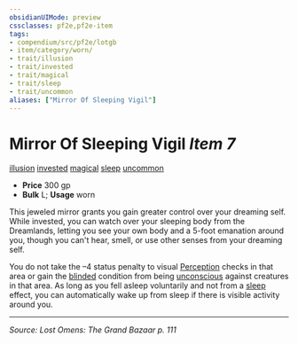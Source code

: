 ```yaml
---
obsidianUIMode: preview
cssclasses: pf2e,pf2e-item
tags:
- compendium/src/pf2e/lotgb
- item/category/worn/
- trait/illusion
- trait/invested
- trait/magical
- trait/sleep
- trait/uncommon
aliases: ["Mirror Of Sleeping Vigil"]
---
```

# Mirror Of Sleeping Vigil *Item 7*  
[illusion](rules/traits/illusion.md "Illusion School Trait")  [invested](rules/traits/invested.md "Invested Item Trait")  [magical](rules/traits/magical.md "Magical Item Trait")  [sleep](rules/traits/sleep.md "Sleep Effect Trait")  [uncommon](rules/traits/uncommon.md "Uncommon Rarity Trait")  

- **Price** 300 gp
- **Bulk** L; **Usage** worn

This jeweled mirror grants you gain greater control over your dreaming self. While invested, you can watch over your sleeping body from the Dreamlands, letting you see your own body and a 5-foot emanation around you, though you can't hear, smell, or use other senses from your dreaming self.

You do not take the –4 status penalty to visual [Perception](compendium/skills.md#Perception) checks in that area or gain the [blinded](rules/conditions.md#Blinded) condition from being [unconscious](rules/conditions.md#Unconscious) against creatures in that area. As long as you fell asleep voluntarily and not from a [sleep](rules/traits/sleep.md "Sleep Effect Trait") effect, you can automatically wake up from sleep if there is visible activity around you.


---
*Source: Lost Omens: The Grand Bazaar p. 111*
